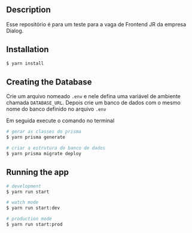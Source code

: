 ## Description

Esse repositório é para um teste para a vaga de Frontend JR da empresa Dialog.

## Installation

```bash
$ yarn install
```

## Creating the Database
Crie um arquivo nomeado ```.env``` e nele defina uma variável de ambiente chamada ```DATABASE_URL```.
Depois crie um banco de dados com o mesmo nome do banco definido no arquivo ```.env```


Em seguida execute o comando no terminal
```bash
# gerar as classes do prisma
$ yarn prisma generate

# criar a estrutura do banco de dados
$ yarn prisma migrate deploy
```

## Running the app

```bash
# development
$ yarn run start

# watch mode
$ yarn run start:dev

# production mode
$ yarn run start:prod
```